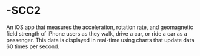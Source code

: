 # -SCC2
An iOS app that measures the acceleration, rotation rate, and geomagnetic field strength of iPhone users as they walk, 
drive a car, or ride a car as a passenger. This data is displayed in real-time using charts that update data 60 times
per second. 
